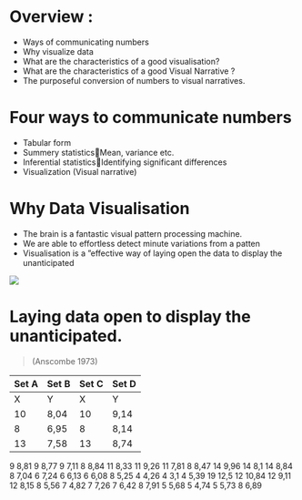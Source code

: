 # Overview :
* Ways of communicating numbers
* Why visualize data
* What are the characteristics of a good visualisation?
* What are the characteristics of a good Visual Narrative ?
* The purposeful conversion of numbers to visual narratives.

# Four ways to communicate numbers
* Tabular form
* Summery statisticsMean, variance etc.
* Inferential statisticsIdentifying significant differences
* Visualization (Visual narrative)

# Why Data Visualisation
* The brain is a fantastic visual pattern processing machine. 
* We are able to effortless detect minute variations from a patten
* Visualisation is a ”effective way of laying open the data to display the unanticipated

![](https://geoinformatik.github.io/webbooks/GIS_VIZ/viz_res/num_viz1.jpg)

# Laying data open to display the unanticipated.
> (Anscombe 1973)

Set A |Set B| Set C | Set D
---|---|---|---
X |Y| X| Y| X| Y| X |Y
10 |8,04| 10| 9,14| 10 |7,46| 8| 6,58|
8| 6,95|8 |8,14|8|6,77|8|5,76|
13|7,58|13|8,74|13|12,74|8|7,71

9
8,81
9
8,77
9
7,11
8
8,84
11
8,33
11
9,26
11
7,81
8
8,47
14
9,96
14
8,1
14
8,84
8
7,04
6
7,24
6
6,13
6
6,08
8
5,25
4
4,26
4
3,1
4
5,39
19
12,5
12
10,84
12
9,11
12
8,15
8
5,56
7
4,82
7
7,26
7
6,42
8
7,91
5
5,68
5
4,74
5
5,73
8
6,89



